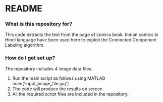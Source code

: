 # README #
### What is this repository for? ###
This code extracts the text from the page of comics book. Indian comics in Hindi language have been used
here to exploit the Connected Component Labeling algorithm.

### How do I get set up? ###
The repository includes 4 image data files.
1. Run the main script as follows using MATLAB
   main('input_image_file.jpg')
2. The code will produce the results on screen.
3. All the required script files are included in the repository.
